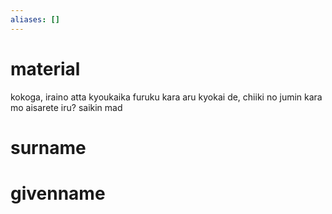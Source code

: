```yaml
---
aliases: []
---
```

# material
kokoga, iraino atta kyoukaika
furuku kara aru kyokai de, chiiki no jumin kara mo aisarete iru?
saikin mad
# surname
# givenname